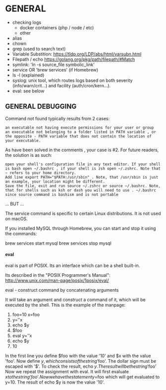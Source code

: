 # GENERAL

- checking logs
    - docker containers (php / node / etc)
    - other
- alias
- chown
- grep (used to search text)
- Variable Substition: https://tldp.org/LDP/abs/html/varsubn.html
- Filepath / echo https://golang.org/pkg/path/filepath/#Match
- symlink: 'ln -s source_file symbolic_link'
- service OR 'brew services' (if Homebrew)
- ls -l (explained)
- syslog:  unix tool, which routes logs based on both severity (info/warn/crit...) and facility (auth/cron/kern...).
- eval: see below

## GENERAL DEBUGGING

Command not found typically results from 2 cases:

    an executable not having execute permissions for your user or group
    an executable not belonging to a folder listed in PATH variable , or the opposite - PATH variable that does not contain the location of your executable.

As have been solved in the comments , your case is #2. For future readers, the solution is as such:

    open your shell's configuration file in any text editor. If your shell is bash open ~/.bashrc , if your shell is zsh open ~/.zshrc. Note that ~ refers to your home directory.
    Add line export PATH="$PATH:/usr/sbin" . Note, that /usr/sbin is just an example, your location might be different.
    Save the file, exit and run source ~/.zshrc or source ~/.bashrc. Note, that for shells such as ksh or dash you will need to use . ~/.bashrc since source command is bashism and is not portable

...
BUT
...


The service command is specific to certain Linux distributions. It is not used on macOS.

If you installed MySQL through Homebrew, you can start and stop it using the commands:

brew services start mysql
brew services stop mysql

#### eval

eval is part of POSIX. Its an interface which can be a shell built-in.

Its described in the "POSIX Programmer's Manual": http://www.unix.com/man-page/posix/1posix/eval/

eval - construct command by concatenating arguments

It will take an argument and construct a command of it, which will be executed by the shell. This is the example of the manpage:

1) foo=10 x=foo
2) y='$'$x
3) echo $y
4) $foo
5) eval y='$'$x
6) echo $y
7) 10

In the first line you define $foo with the value '10' and $x with the value 'foo'.
Now define $y, which consists of the string '$foo'. The dollar sign must be escaped with '$'.
To check the result, echo $y.
The result will be the string '$foo'
Now we repeat the assignment with eval. It will first evaluate $x to the string 'foo'. Now we have the statement y=$foo which will get evaluated to y=10.
The result of echo $y is now the value '10'.
